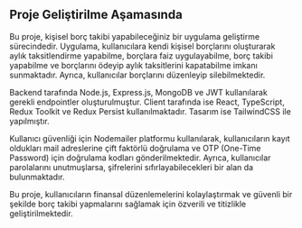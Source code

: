 ##  Proje Geliştirilme Aşamasında

Bu proje, kişisel borç takibi yapabileceğiniz bir uygulama geliştirme sürecindedir. Uygulama, kullanıcılara kendi kişisel borçlarını oluşturarak aylık taksitlendirme yapabilme, borçlara faiz uygulayabilme, borç takibi yapabilme ve borçlarını ödeyip aylık taksitlerini kapatabilme imkanı sunmaktadır. Ayrıca, kullanıcılar borçlarını düzenleyip silebilmektedir.

Backend tarafında Node.js, Express.js, MongoDB ve JWT kullanılarak gerekli endpointler oluşturulmuştur. Client tarafında ise React, TypeScript, Redux Toolkit ve Redux Persist kullanılmaktadır. Tasarım ise TailwindCSS ile yapılmıştır.

Kullanıcı güvenliği için Nodemailer platformu kullanılarak, kullanıcıların kayıt oldukları mail adreslerine çift faktörlü doğrulama ve OTP (One-Time Password) için doğrulama kodları gönderilmektedir. Ayrıca, kullanıcılar parolalarını unutmuşlarsa, şifrelerini sıfırlayabilecekleri bir alan da bulunmaktadır.

Bu proje, kullanıcıların finansal düzenlemelerini kolaylaştırmak ve güvenli bir şekilde borç takibi yapmalarını sağlamak için özverili ve titizlikle geliştirilmektedir.


